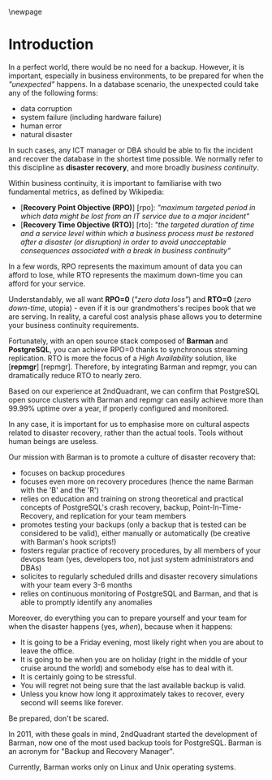 \newpage

# Introduction

In a perfect world, there would be no need for a backup. However, it is
important, especially in business environments, to be prepared for
when the _"unexpected"_ happens. In a database scenario, the
unexpected could take any of the following forms:

- data corruption
- system failure (including hardware failure)
- human error
- natural disaster

In such cases, any ICT manager or DBA should be able to fix the
incident and recover the database in the shortest time possible. We
normally refer to this discipline as **disaster recovery**, and more
broadly *business continuity*.

Within business continuity, it is important to familiarise with two fundamental metrics, as defined by Wikipedia:

- [**Recovery Point Objective (RPO)**] [rpo]: _"maximum targeted period in which data might be lost from an IT service due to a major incident"_
- [**Recovery Time Objective (RTO)**] [rto]: _"the targeted duration of time and a service level within which a business process must be restored after a disaster (or disruption) in order to avoid unacceptable consequences associated with a break in business continuity"_


In a few words, RPO represents the maximum amount of data you can afford to lose, while RTO represents the maximum down-time you can afford for your service.

Understandably, we all want **RPO=0** (*"zero data loss"*) and **RTO=0** (*zero down-time*, utopia) - even if it is our grandmothers's recipes book that we are serving.
In reality, a careful cost analysis phase allows you to determine your business continuity requirements.

Fortunately, with an open source stack composed of **Barman** and **PostgreSQL**, you can achieve RPO=0 thanks to synchronous streaming replication. RTO is more the focus of a *High Availability* solution, like [**repmgr**] [repmgr]. Therefore, by integrating Barman and repmgr, you can dramatically reduce RTO to nearly zero.

Based on our experience at 2ndQuadrant, we can confirm that PostgreSQL open source clusters with Barman and repmgr can easily achieve more than 99.99% uptime over a year, if properly configured and monitored.

In any case, it is important for us to emphasise more on cultural aspects related to disaster recovery, rather than the actual tools. Tools without human beings are useless.

Our mission with Barman is to promote a culture of disaster recovery that:

- focuses on backup procedures
- focuses even more on recovery procedures (hence the name Barman with the 'B' and the 'R')
- relies on education and training on strong theoretical and practical concepts of PostgreSQL's crash recovery, backup, Point-In-Time-Recovery, and replication for your team members
- promotes testing your backups (only a backup that is tested can be considered to be valid), either manually or automatically (be creative with Barman's hook scripts!)
- fosters regular practice of recovery procedures, by all members of your devops team (yes, developers too, not just system administrators and DBAs)
- solicites to regularly scheduled drills and disaster recovery simulations with your team every 3-6 months
- relies on continuous monitoring of PostgreSQL and Barman, and that is able to promptly identify any anomalies

Moreover, do everything you can to prepare yourself and your team for when the disaster happens (yes, *when*), because when it happens:

- It is going to be a Friday evening, most likely right when you are about to leave the office.
- It is going to be when you are on holiday (right in the middle of your cruise around the world) and somebody else has to deal with it.
- It is certainly going to be stressful.
- You will regret not being sure that the last available backup is valid.
- Unless you know how long it approximately takes to recover, every second will seems like forever.

Be prepared, don't be scared.

In 2011, with these goals in mind, 2ndQuadrant started the development of
Barman, now one of the most used backup tools for PostgreSQL. Barman is an acronym for "Backup and Recovery Manager".

Currently, Barman works only on Linux and Unix operating systems.
